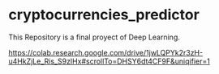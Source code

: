 # cryptocurrencies_predictor
This Repository is a final proyect of Deep Learning.

https://colab.research.google.com/drive/1jwLQPYk2r3zH-u4HkZjLe_Ris_S9zIHx#scrollTo=DHSY6dt4CF9F&uniqifier=1

